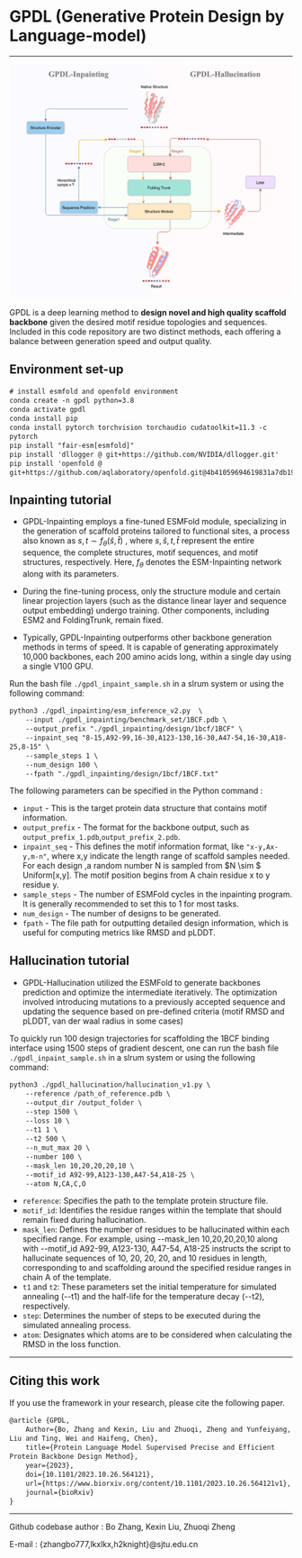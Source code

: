 # GPDL (Generative Protein Design by Language-model)
----
![GPDL](./img/img.png)

GPDL is a deep learning method to **design novel and high quality scaffold backbone** given the desired motif residue topologies and sequences. Included in this code repository are two distinct methods, each offering a balance between generation speed and output quality.
## Environment set-up
```
# install esmfold and openfold environment
conda create -n gpdl python=3.8
conda activate gpdl
conda install pip
conda install pytorch torchvision torchaudio cudatoolkit=11.3 -c pytorch
pip install "fair-esm[esmfold]"
pip install 'dllogger @ git+https://github.com/NVIDIA/dllogger.git'
pip install 'openfold @ git+https://github.com/aqlaboratory/openfold.git@4b41059694619831a7db195b7e0988fc4ff3a307'
```

## Inpainting tutorial

- GPDL-Inpainting employs a fine-tuned ESMFold module, specializing in the generation of scaffold proteins tailored to functional sites, a process also known as $s,t \sim f_{\theta}(\hat{s},\hat{t})$ , where  $s,\hat{s},t,\hat{t}$ represent the entire sequence, the complete structures, motif sequences, and motif structures, respectively. Here, $f_{\theta}$ denotes the ESM-Inpainting network along with its parameters.

- During the fine-tuning process, only the structure module and certain linear projection layers (such as the distance linear layer and sequence output embedding) undergo training. Other components, including ESM2 and FoldingTrunk, remain fixed.


- Typically, GPDL-Inpainting outperforms other backbone generation methods in terms of speed. It is capable of generating approximately 10,000 backbones, each 200 amino acids long, within a single day using a single V100 GPU.


Run the bash file `./gpdl_inpaint_sample.sh` in a slrum system or using the following command:
```
python3 ./gpdl_inpainting/esm_inference_v2.py  \
    --input ./gpdl_inpainting/benchmark_set/1BCF.pdb \
    --output_prefix "./gpdl_inpainting/design/1bcf/1BCF" \
    --inpaint_seq "8-15,A92-99,16-30,A123-130,16-30,A47-54,16-30,A18-25,8-15" \
    --sample_steps 1 \
    --num_design 100 \
    --fpath "./gpdl_inpainting/design/1bcf/1BCF.txt"
```
The following parameters can be specified in the Python command :

- `input` - This is the target protein data structure that contains motif information.
- `output_prefix` - The format for the backbone output, such as `output_prefix_1.pdb`,`output_prefix_2.pdb`.
- `inpaint_seq` -  This defines the motif information format, like `"x-y,Ax-y,m-n"`, where x,y indicate the length range of scaffold samples needed. For each design ,a random number N is sampled from  $N \sim $ Uniform[x,y]. The motif position begins from A chain residue x to y residue y.
- `sample_steps` - The number of ESMFold cycles in the inpainting program. It is generally recommended to set this to 1 for most tasks.
- `num_design` - The number of designs to be generated.
- `fpath` - The file path for outputting detailed design information, which is useful for computing metrics like RMSD and pLDDT.



## Hallucination tutorial
- GPDL-Hallucination utilized the ESMFold to generate backbones prediction and optimize the intermediate iteratively. The optimization involved introducing mutations to a previously accepted sequence and updating the sequence based on pre-defined criteria (motif RMSD and pLDDT, van der waal radius in some cases)

To quickly run 100 design trajectories for scaffolding the 1BCF binding interface using 1500 steps of gradient descent, one can run the bash file `./gpdl_inpaint_sample.sh` in a slrum system or using the following command:

```
python3 ./gpdl_hallucination/hallucination_v1.py \
    --reference /path_of_reference.pdb \
    --output_dir /output_folder \
    --step 1500 \
    --loss 10 \
    --t1 1 \
    --t2 500 \
    --n_mut_max 20 \
    --number 100 \
    --mask_len 10,20,20,20,10 \
    --motif_id A92-99,A123-130,A47-54,A18-25 \
    --atom N,CA,C,O
```
- `reference`: Specifies the path to the template protein structure file.
- `motif_id`: Identifies the residue ranges within the template that should remain fixed during hallucination.
- `mask_len`: Defines the number of residues to be hallucinated within each specified range. For example, using --mask_len 10,20,20,20,10 along with --motif_id A92-99, A123-130, A47-54, A18-25 instructs the script to hallucinate sequences of 10, 20, 20, 20, and 10 residues in length, corresponding to and scaffolding around the specified residue ranges in chain A of the template.
- `t1` and `t2`: These parameters set the initial temperature for simulated annealing (--t1) and the half-life for the temperature decay (--t2), respectively.
- `step`: Determines the number of steps to be executed during the simulated annealing process.
- `atom`: Designates which atoms are to be considered when calculating the RMSD in the loss function.


---
## Citing this work
If you use the framework in your research, please cite the following paper.
```
@article {GPDL,
    Author={Bo, Zhang and Kexin, Liu and Zhuoqi, Zheng and Yunfeiyang, Liu and Ting, Wei and Haifeng, Chen},  
    title={Protein Language Model Supervised Precise and Efficient Protein Backbone Design Method},  
    year={2023},
    doi={10.1101/2023.10.26.564121},
    url={https://www.biorxiv.org/content/10.1101/2023.10.26.564121v1},
    journal={bioRxiv}
}
```

-----
Github codebase author : Bo Zhang, Kexin Liu, Zhuoqi Zheng

E-mail : {zhangbo777,lkxlkx,h2knight}@sjtu.edu.cn

